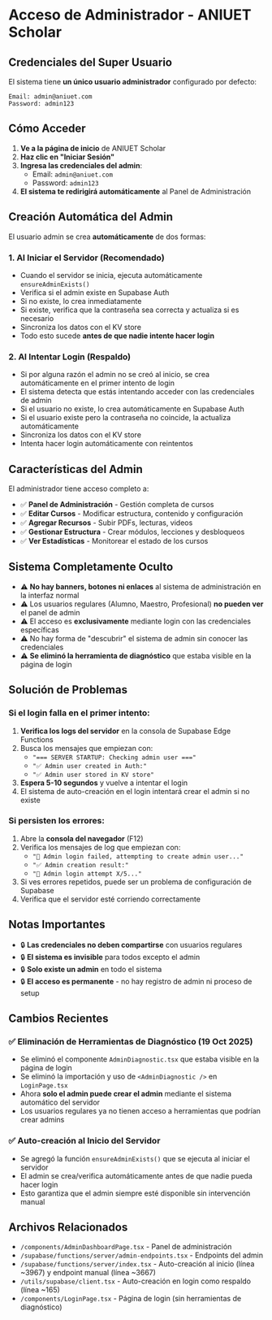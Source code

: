 # Acceso de Administrador - ANIUET Scholar

## Credenciales del Super Usuario

El sistema tiene **un único usuario administrador** configurado por defecto:

```
Email: admin@aniuet.com
Password: admin123
```

## Cómo Acceder

1. **Ve a la página de inicio** de ANIUET Scholar
2. **Haz clic en "Iniciar Sesión"**
3. **Ingresa las credenciales del admin**:
   - Email: `admin@aniuet.com`
   - Password: `admin123`
4. **El sistema te redirigirá automáticamente** al Panel de Administración

## Creación Automática del Admin

El usuario admin se crea **automáticamente** de dos formas:

### 1. Al Iniciar el Servidor (Recomendado)
- Cuando el servidor se inicia, ejecuta automáticamente `ensureAdminExists()`
- Verifica si el admin existe en Supabase Auth
- Si no existe, lo crea inmediatamente
- Si existe, verifica que la contraseña sea correcta y actualiza si es necesario
- Sincroniza los datos con el KV store
- Todo esto sucede **antes de que nadie intente hacer login**

### 2. Al Intentar Login (Respaldo)
- Si por alguna razón el admin no se creó al inicio, se crea automáticamente en el primer intento de login
- El sistema detecta que estás intentando acceder con las credenciales de admin
- Si el usuario no existe, lo crea automáticamente en Supabase Auth
- Si el usuario existe pero la contraseña no coincide, la actualiza automáticamente
- Sincroniza los datos con el KV store
- Intenta hacer login automáticamente con reintentos

## Características del Admin

El administrador tiene acceso completo a:

- ✅ **Panel de Administración** - Gestión completa de cursos
- ✅ **Editar Cursos** - Modificar estructura, contenido y configuración
- ✅ **Agregar Recursos** - Subir PDFs, lecturas, videos
- ✅ **Gestionar Estructura** - Crear módulos, lecciones y desbloqueos
- ✅ **Ver Estadísticas** - Monitorear el estado de los cursos

## Sistema Completamente Oculto

- ⚠️ **No hay banners, botones ni enlaces** al sistema de administración en la interfaz normal
- ⚠️ Los usuarios regulares (Alumno, Maestro, Profesional) **no pueden ver** el panel de admin
- ⚠️ El acceso es **exclusivamente** mediante login con las credenciales específicas
- ⚠️ No hay forma de "descubrir" el sistema de admin sin conocer las credenciales
- ⚠️ **Se eliminó la herramienta de diagnóstico** que estaba visible en la página de login

## Solución de Problemas

### Si el login falla en el primer intento:

1. **Verifica los logs del servidor** en la consola de Supabase Edge Functions
2. Busca los mensajes que empiezan con:
   - `"=== SERVER STARTUP: Checking admin user ==="`
   - `"✅ Admin user created in Auth:"`
   - `"✅ Admin user stored in KV store"`
3. **Espera 5-10 segundos** y vuelve a intentar el login
4. El sistema de auto-creación en el login intentará crear el admin si no existe

### Si persisten los errores:

1. Abre la **consola del navegador** (F12)
2. Verifica los mensajes de log que empiezan con:
   - `"🔧 Admin login failed, attempting to create admin user..."`
   - `"✅ Admin creation result:"`
   - `"🔑 Admin login attempt X/5..."`
3. Si ves errores repetidos, puede ser un problema de configuración de Supabase
4. Verifica que el servidor esté corriendo correctamente

## Notas Importantes

- 🔒 **Las credenciales no deben compartirse** con usuarios regulares
- 🔒 **El sistema es invisible** para todos excepto el admin
- 🔒 **Solo existe un admin** en todo el sistema
- 🔒 **El acceso es permanente** - no hay registro de admin ni proceso de setup

## Cambios Recientes

### ✅ Eliminación de Herramientas de Diagnóstico (19 Oct 2025)
- Se eliminó el componente `AdminDiagnostic.tsx` que estaba visible en la página de login
- Se eliminó la importación y uso de `<AdminDiagnostic />` en `LoginPage.tsx`
- Ahora **solo el admin puede crear el admin** mediante el sistema automático del servidor
- Los usuarios regulares ya no tienen acceso a herramientas que podrían crear admins

### ✅ Auto-creación al Inicio del Servidor
- Se agregó la función `ensureAdminExists()` que se ejecuta al iniciar el servidor
- El admin se crea/verifica automáticamente antes de que nadie pueda hacer login
- Esto garantiza que el admin siempre esté disponible sin intervención manual

## Archivos Relacionados

- `/components/AdminDashboardPage.tsx` - Panel de administración
- `/supabase/functions/server/admin-endpoints.tsx` - Endpoints del admin
- `/supabase/functions/server/index.tsx` - Auto-creación al inicio (línea ~3967) y endpoint manual (línea ~3667)
- `/utils/supabase/client.tsx` - Auto-creación en login como respaldo (línea ~165)
- `/components/LoginPage.tsx` - Página de login (sin herramientas de diagnóstico)
